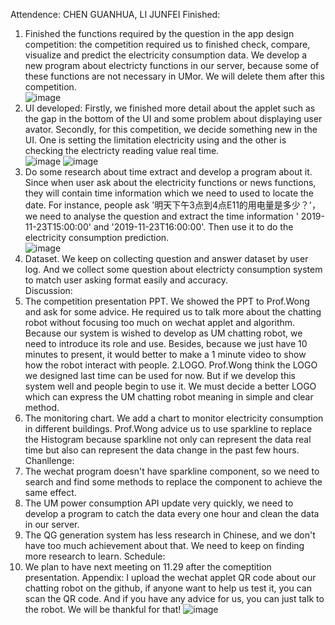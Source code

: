 Attendence: CHEN GUANHUA, LI JUNFEI 
Finished: 
1. Finished the functions required by the question in the app design competition: the competition required us to finished check, compare,
visualize and predict the electricity consumption data. We develop a new program about electricty functions in our server, because some of
these functions are not necessary in UMor. We will delete them after this competition.  
![image](https://github.com/MagicianChen/QA_system/blob/master/meeting/2019-11-22/code.png?raw=true)
2. UI developed: Firstly, we finished more detail about the applet such as the gap in the bottom of the UI and some problem about displaying user avator. Secondly, for this competition, we decide something new in the UI. One is setting the limitation electricity using and the other is checking the electricty reading value real time.  
![image](https://github.com/MagicianChen/QA_system/blob/master/meeting/2019-11-22/UI1.png?raw=true)
![image](https://github.com/MagicianChen/QA_system/blob/master/meeting/2019-11-22/UI2.png?raw=true)
3. Do some research about time extract and develop a program about it. Since when user ask about the electricity functions or news functions, they will contain time information which we need to used to locate the date. For instance, people ask '明天下午3点到4点E11的用电量是多少？'， we need to analyse the question and extract the time information ' 2019-11-23T15:00:00' and '2019-11-23T16:00:00'. Then use it to do the electricity consumption prediction.  
![image](https://github.com/MagicianChen/QA_system/blob/master/meeting/2019-11-22/time_extract_code.png?raw=true) 
4. Dataset. We keep on collecting question and answer dataset by user log. And we collect some question about electricty consumption system to match user asking format easily and accuracy.  
Discussion: 
1.  The competition presentation PPT. We showed the PPT to Prof.Wong and ask for some advice. He required us to talk more about the chatting robot without focusing too much on wechat applet and algorithm. Because our system is wished to develop as UM chatting robot, we need to introduce its role and use. Besides, because we just have 10 minutes to present, it would better to make a 1 minute video to show how the robot interact with people. 
2.LOGO. Prof.Wong think the LOGO we designed last time can be used for now. But if we develop this system well and people begin to use it. We must decide a better LOGO which can express the UM chatting robot meaning in simple and clear method. 
3. The monitoring chart. We add a chart to monitor electricity consumption in different buildings. Prof.Wong advice us to use sparkline to replace the Histogram because sparkline not only can represent the data real time but also can represent the data change in the past few hours.  
Chanllenge: 
1.  The wechat program doesn't have sparkline component, so we need to search and find some methods to replace the component to achieve the same effect.  
2. The UM power consumption API update very quickly, we need to develop a program to catch the data every one hour and clean the data in our server.  
3. The QG generation system has less research in Chinese, and we don't have too much achievement about that. We need to keep on finding more research to learn. 
Schedule:
1.  We plan to have next meeting on 11.29 after the comeptition presentation. 
Appendix: 
I upload the wechat applet QR code about our chatting robot on the github, if anyone want to help us test it, you can scan the QR code. And if you have any advice for us, you can just talk to the robot. We will be thankful for that!
![image](https://github.com/MagicianChen/QA_system/blob/master/applet.jpg?raw=true)

